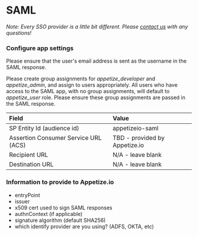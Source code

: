 # SAML

_Note: Every SSO provider is a little bit different. Please_ [_contact us_](mailto:hello@appetize.io) _with any questions!_

### Configure app settings

Please ensure that the user's email address is sent as the username in the SAML response. 

Please create group assignments for _appetize\_developer_ and _appetize\_admin_, and assign to users appropriately. All users who have access to the SAML app, with no group assignments, will default to _appetize\_user_ role. Please ensure these group assignments are passed in the SAML response. 

| Field | Value |
| :--- | :--- |
| SP Entity Id \(audience id\) | appetizeio-saml |
| Assertion Consumer Service URL \(ACS\) | TBD - provided by Appetize.io |
| Recipient URL | N/A - leave blank |
| Destination URL | N/A - leave blank |

### **Information to provide to Appetize.io**

* entryPoint
* issuer
* x509 cert used to sign SAML responses
* authnContext \(if applicable\)
* signature algorithm \(default SHA256\)
* which identify provider are you using? \(ADFS, OKTA, etc\)



